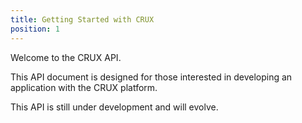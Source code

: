 ```yaml
---
title: Getting Started with CRUX
position: 1
---
```


Welcome to the CRUX API.

This API document is designed for those interested in developing an application with the CRUX platform.

This API is still under development and will evolve.

